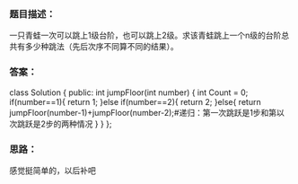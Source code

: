 ### 题目描述：
一只青蛙一次可以跳上1级台阶，也可以跳上2级。求该青蛙跳上一个n级的台阶总共有多少种跳法（先后次序不同算不同的结果）。
### 答案：
class Solution {
public:
    int jumpFloor(int number) {
        int Count = 0;
        if(number==1){
            return 1;
        }else if(number==2){
            return 2;
        }else{
            return jumpFloor(number-1)+jumpFloor(number-2);#递归：第一次跳跃是1步和第以次跳跃是2步的两种情况
        }
    }
};
### 思路：
感觉挺简单的，以后补吧
